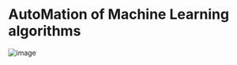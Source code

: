 # AutoMation of Machine Learning algorithms
![image](https://user-images.githubusercontent.com/56751154/152758395-7f89c833-1026-4d25-8400-0cb5c64ff522.png)

